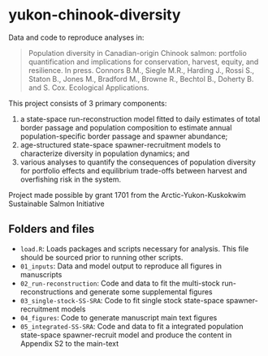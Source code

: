 # yukon-chinook-diversity
Data and code to reproduce analyses in:
> Population diversity in Canadian-origin Chinook salmon: portfolio quantification and implications for conservation, harvest, equity, and resilience. In press. Connors B.M., Siegle M.R., Harding J., Rossi S., Staton B., Jones M., Bradford M., Browne R., Bechtol B., Doherty B. and S. Cox. Ecological Applications.

This project consists of 3 primary components: 
1. a state-space run-reconstruction model fitted to daily estimates of total border passage and population composition to estimate annual population-specific border passage and spawner abundance; 
2. age-structured state-space spawner-recruitment models to characterize diversity in population dynamics; and 
3. various analyses to quantify the consequences of population diversity for portfolio effects and equilibrium trade-offs between harvest and overfishing risk in the system.

Project made possible by grant 1701 from the Arctic-Yukon-Kuskokwim Sustainable Salmon Initiative

## Folders and files
- `load.R`: Loads packages and scripts necessary for analysis. This file should be sourced prior to running other scripts.
- `01_inputs`: Data and model output to reproduce all figures in manuscripts
- `02_run-reconstruction`: Code and data to fit the multi-stock run-reconstructions and generate some supplemental figures
- `03_single-stock-SS-SRA`: Code to fit single stock state-space spawner-recruitment models 
- `04_figures`: Code to generate manuscript main text figures 
- `05_integrated-SS-SRA`: Code and data to fit a integrated population state-space spawner-recruit model and produce the content in Appendix S2 to the main-text


